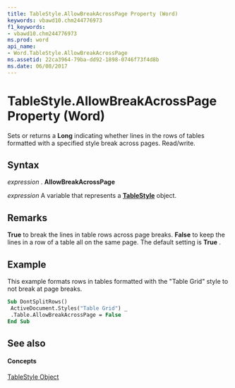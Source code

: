 ```yaml
---
title: TableStyle.AllowBreakAcrossPage Property (Word)
keywords: vbawd10.chm244776973
f1_keywords:
- vbawd10.chm244776973
ms.prod: word
api_name:
- Word.TableStyle.AllowBreakAcrossPage
ms.assetid: 22ca3964-79ba-dd92-1898-0746f73f4d8b
ms.date: 06/08/2017
---
```



# TableStyle.AllowBreakAcrossPage Property (Word)

Sets or returns a  **Long** indicating whether lines in the rows of tables formatted with a specified style break across pages. Read/write.


## Syntax

 _expression_ . **AllowBreakAcrossPage**

 _expression_ A variable that represents a **[TableStyle](Word.TableStyle.md)** object.


## Remarks

 **True** to break the lines in table rows across page breaks. **False** to keep the lines in a row of a table all on the same page. The default setting is **True** .


## Example

This example formats rows in tables formatted with the "Table Grid" style to not break at page breaks.


```vb
Sub DontSplitRows() 
 ActiveDocument.Styles("Table Grid") _ 
 .Table.AllowBreakAcrossPage = False 
End Sub
```


## See also


#### Concepts


[TableStyle Object](Word.TableStyle.md)

